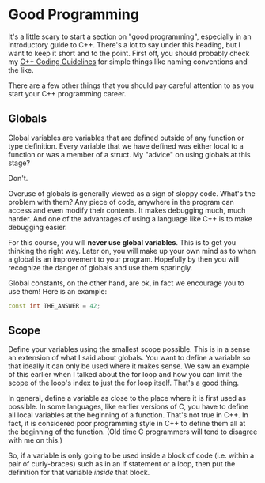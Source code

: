 # Good Programming
It's a little scary to start a section on "good programming", especially in an introductory guide to C++. There's a lot to say under this heading, but I want to keep it short and to the point. First off, you should probably check my [C++ Coding Guidelines](https://cse.engineering.nyu.edu/jsterling/cs2124/Notes/CodeGuideline.html) for simple things like naming conventions and the like.

There are a few other things that you should pay careful attention to as you start your C++ programming career.

## Globals
Global variables are variables that are defined outside of any function or type definition. Every variable that we have defined was either local to a function or was a member of a struct. My "advice" on using globals at this stage?

Don't.

Overuse of globals is generally viewed as a sign of sloppy code. What's the problem with them? Any piece of code, anywhere in the program can access and even modify their contents. It makes debugging much, much harder. And one of the advantages of using a language like C++ is to make debugging easier.

For this course, you will **never use global variables**. This is to get you thinking the right way. Later on, you will make up your own mind as to when a global is an improvement to your program. Hopefully by then you will recognize the danger of globals and use them sparingly.

Global constants, on the other hand, are ok, in fact we encourage you to use them! Here is an example:
```c++
const int THE_ANSWER = 42;
```

## Scope
Define your variables using the smallest scope possible. This is in a sense an extension of what I said about globals. You want to define a variable so that ideally it can only be used where it makes sense. We saw an example of this earlier when I talked about the for loop and how you can limit the scope of the loop's index to just the for loop itself. That's a good thing.

In general, define a variable as close to the place where it is first used as possible. In some languages, like earlier versions of C, you have to define all local variables at the beginning of a function. That's not true in C++. In fact, it is considered poor programming style in C++ to define them all at the beginning of the function. (Old time C programmers will tend to disagree with me on this.)

So, if a variable is only going to be used inside a block of code (i.e. within a pair of curly-braces) such as in an if statement or a loop, then put the definition for that variable *inside* that block.